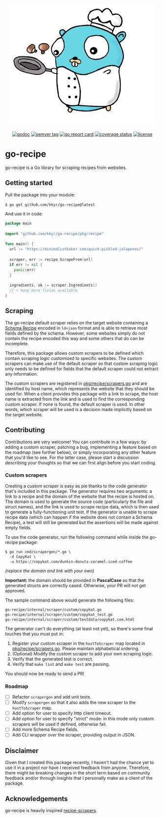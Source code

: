 <p align="center">
    <img src="logo.png" alt="go-recipe-logo" title="go-recipe" class="img-responsive" />
</p>

<p align="center">
    <a href="https://pkg.go.dev/github.com/kkyr/go-recipe?tab=doc"><img src="https://img.shields.io/badge/go.dev-reference-007d9c?logo=go&logoColor=white" alt="godoc" title="godoc"/></a>
    <a href="https://github.com/kkyr/go-recipe/tags"><img src="https://img.shields.io/github/v/tag/kkyr/go-recipe" alt="semver tag" title="semver tag"/></a>
    <a href="https://goreportcard.com/report/github.com/kkyr/go-recipe"><img src="https://goreportcard.com/badge/github.com/kkyr/go-recipe" alt="go report card" title="go report card"/></a>
    <a href="https://coveralls.io/github/kkyr/go-recipe?branch=main"><img src="https://coveralls.io/repos/github/kkyr/go-recipe/badge.svg?branch=main" alt="coverage status" title="coverage status"/></a>
    <a href="https://github.com/kkyr/go-recipe/blob/main/LICENSE"><img src="https://img.shields.io/github/license/kkyr/go-recipe" alt="license" title="license"/></a>
</p>

# go-recipe

go-recipe is a Go library for scraping recipes from websites.

## Getting started

Pull the package into your module:

`$ go get github.com/kkyr/go-recipe@latest`

And use it in code:

```go
package main

import "github.com/kkyr/go-recipe/pkg/recipe"

func main() {
  url := "https://minimalistbaker.com/quick-pickled-jalapenos/"
	
  scraper, err := recipe.ScrapeFrom(url)
  if err != nil {
	panic(err)
  }
	
  ingredients, ok := scraper.Ingredients() 
  // + many more fields available
}
```

## Scraping

The go-recipe default scraper relies on the target website containing a [Schema Recipe](https://schema.org/Recipe) encoded in `ld+json` format and is able to retrieve most fields defined by the schema. However, some websites simply do not contain the recipe encoded this way and some others that do can be incomplete.

Therefore, this package allows custom scrapers to be defined which contain scraping logic customized to specific websites. The custom scrapers can make use of the default scraper so that custom scraping logic only needs to be defined for fields that the default scraper could not extract any information.

The custom scrapers are registered in [pkg/recipe/scrapers.go](/pkg/recipe/scrapers.go) and are identified by host name, which represents the website that they should be used for. When a client provides this package with a link to scrape, the host name is extracted from the link and is used to find the corresponding custom scraper. If none is found, the default scraper is used. In other words, which scraper will be used is a decision made implicitly based on the target website.

## Contributing

Contributions are very welcome! You can contribute in a few ways: by adding a custom scraper, patching a bug, implementing a feature based on the roadmap (see further below), or simply incorporating any other feature that you'd like to see. For the latter case, please start a discussion describing your thoughts so that we can first align before you start coding.

### Custom scrapers

Creating a custom scraper is easy as pie thanks to the code generator that's included in this package. The generator requires two arguments: a link to a recipe and the domain of the website that the recipe is hosted on. The domain is used to generate the source code (particularly the file and struct names), and the link is used to scrape recipe data, which is then used to generate a fully-functioning unit test. If the generator is unable to scrape recipe data (which can happen if the website does not contain a Schema Recipe), a test will still be generated but the assertions will be made against empty fields.

To use the code generator, run the following command while inside the go-recipe package:

```shell
$ go run cmd/scrapergen/*.go \
  -d CopyKat \
  -u https://copykat.com/dunkin-donuts-caramel-iced-coffee
```

_(replace the domain and link with your own)_

**Important:** the domain should be provided in **PascalCase** so that the generated structs are correctly cased. Otherwise, your PR will not get approved.

The sample command above would generate the following files:

```shell
go-recipe/internal/scraper/custom/copykat.go
go-recipe/internal/scraper/custom/copykat_test.go
go-recipe/internal/scraper/custom/testdata/copykat.com.html
```

The generator can't do everything (at least not yet), so there's some final touches that you must put in:
1. Register your custom scraper in the `hostToScraper` map located in [pkg/recipe/scrapers.go](/pkg/recipe/scrapers.go). Please maintain alphabetical ordering.
2. (Optional) Modify the custom scraper to add your own scraping logic.
3. Verify that the generated test is correct.
4. Verify that `make lint` and `make test` are passing.

You should now be ready to send a PR!

### Roadmap

- [ ] Refactor `scrapergen` and add unit tests.
- [ ] Modify `scrapergen` so that it also adds the new scraper to the `hostToScraper` map.
- [ ] Add option for user to specify http client timeout.
- [ ] Add option for user to specify "strict" mode: in this mode only custom scrapers will be used if defined, otherwise fail.
- [ ] Add more Schema Recipe fields.
- [ ] Add CLI wrapper over the scraper, providing output in JSON.

## Disclaimer

Given that I created this package recently, I haven't had the chance yet to use it in a project nor have I received feedback from anyone. Therefore, there might be breaking changes in the short term based on community feedback and/or through insights that I personally make as a client of the package.

## Acknowledgements

go-recipe is heavily inspired [recipe-scrapers](https://github.com/hhursev/recipe-scrapers).
